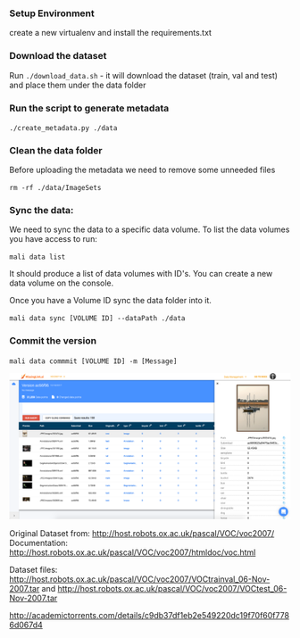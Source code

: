 ### Setup Environment
create a new virtualenv and install the requirements.txt

### Download the dataset

Run `./download_data.sh` - it will download the dataset (train, val and test) and place them under the data folder

### Run the script to generate metadata

`./create_metadata.py ./data`

### Clean the data folder
Before uploading the metadata we need to remove some unneeded files


`rm -rf ./data/ImageSets`

### Sync the data:
We need to sync the data to a specific data volume. To list the data volumes you have access to run:

`mali data list`

It should produce a list of data volumes with ID's. You can create a new data volume on the console.


Once you have a Volume ID sync the data folder into it.

`mali data sync [VOLUME ID] --dataPath ./data`

### Commit the version

`mali data commmit [VOLUME ID] -m [Message]`


![Query Console with Properties](resources/image1.png)



Original Dataset from: http://host.robots.ox.ac.uk/pascal/VOC/voc2007/
Documentation: http://host.robots.ox.ac.uk/pascal/VOC/voc2007/htmldoc/voc.html


Dataset files: http://host.robots.ox.ac.uk/pascal/VOC/voc2007/VOCtrainval_06-Nov-2007.tar and http://host.robots.ox.ac.uk/pascal/VOC/voc2007/VOCtest_06-Nov-2007.tar 

http://academictorrents.com/details/c9db37df1eb2e549220dc19f70f60f7786d067d4

